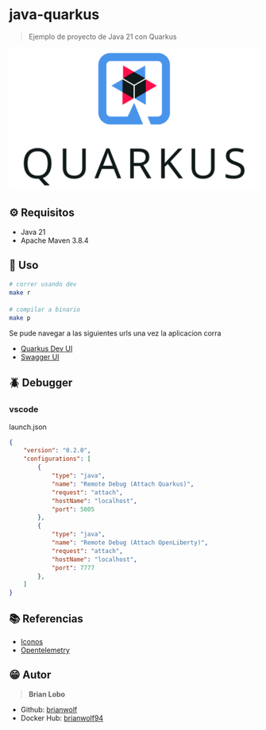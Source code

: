 # java-quarkus

> Ejemplo de proyecto de Java 21 con Quarkus

![alt](docs/img/quarkus_logo.png)

## :gear: Requisitos

* Java 21
* Apache Maven 3.8.4

## :tada: Uso

```bash
# correr usando dev
make r

# compilar a binario
make p
```

Se pude navegar a las siguientes urls una vez la aplicacion corra

* [Quarkus Dev UI](http://localhost:8080/q/dev-ui/extensions)
* [Swagger UI](http://localhost:8080/docs)

## :beetle: Debugger

### vscode

launch.json

```json
{
    "version": "0.2.0",
    "configurations": [
        {
            "type": "java",
            "name": "Remote Debug (Attach Quarkus)",
            "request": "attach",
            "hostName": "localhost",
            "port": 5005
        },
        {
            "type": "java",
            "name": "Remote Debug (Attach OpenLiberty)",
            "request": "attach",
            "hostName": "localhost",
            "port": 7777
        },
    ]
}
```

## :books: Referencias

* [Iconos](https://github.com/ikatyang/emoji-cheat-sheet/blob/master/README.md)
* [Opentelemetry](https://es.quarkus.io/guides/opentelemetry)

## :grin: Autor

> **Brian Lobo**

* Github: [brianwolf](https://github.com/brianwolf)
* Docker Hub:  [brianwolf94](https://hub.docker.com/u/brianwolf94)

